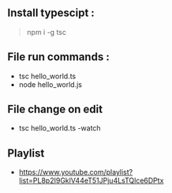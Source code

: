 ## Install typescipt :

> npm i -g tsc

## File run commands :

- tsc hello_world.ts
- node hello_world.js

## File change on edit

- tsc hello_world.ts -watch

## Playlist

- https://www.youtube.com/playlist?list=PL8p2I9GklV44eT51JPju4LsTQlce6DPtx
